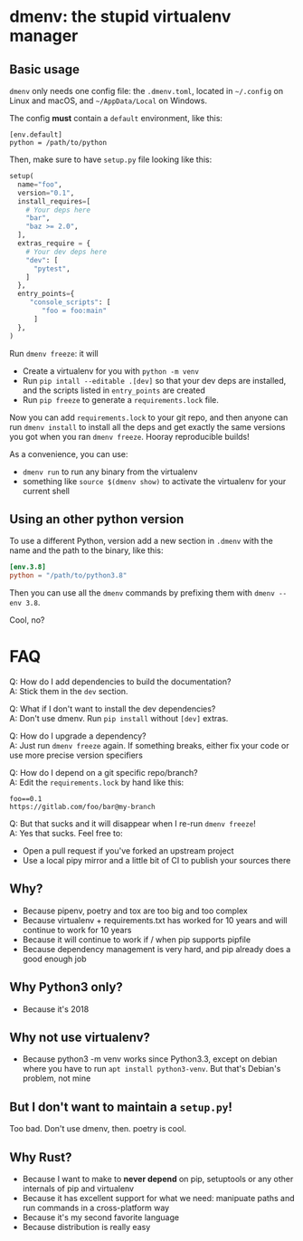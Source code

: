 # dmenv: the stupid virtualenv manager

## Basic usage


`dmenv` only needs one config file: the `.dmenv.toml`, located in `~/.config`
on Linux and macOS, and `~/AppData/Local` on Windows.

The config **must** contain a `default` environment, like this:

```
[env.default]
python = /path/to/python
```

Then, make sure to have `setup.py` file looking like this:

```python
setup(
  name="foo",
  version="0.1",
  install_requires=[
    # Your deps here
    "bar",
    "baz >= 2.0",
  ],
  extras_require = {
    # Your dev deps here
    "dev": [
      "pytest",
    ]
  },
  entry_points={
     "console_scripts": [
        "foo = foo:main"
      ]
  },
)
```

Run `dmenv freeze`: it will

* Create a virtualenv for you with `python -m venv`
* Run `pip intall --editable .[dev]` so that your dev deps are installed, and the scripts listed in `entry_points` are
  created
* Run `pip freeze` to generate a `requirements.lock` file.

Now you can add `requirements.lock` to your git repo, and then anyone can run `dmenv install` to install all the deps and get exactly the same versions you got when you ran `dmenv freeze`. Hooray reproducible builds!

As a convenience, you can use:

* `dmenv run` to run any binary from the virtualenv
* something like `source $(dmenv show)` to activate the virtualenv for your current shell

## Using an other python version

To use a different Python, version add a new section in `.dmenv` with the name and the path to the binary, like this:

```toml
[env.3.8]
python = "/path/to/python3.8"
```
Then you can use all the `dmenv` commands by prefixing them with `dmenv --env 3.8`.

Cool, no?



# FAQ

Q: How do I add dependencies to build the documentation?<br/>
A: Stick them in the `dev` section.

Q: What if I don't want to install the dev dependencies?<br/>
A: Don't use dmenv. Run `pip install` without `[dev]` extras.

Q: How do I upgrade a dependency?<br/>
A: Just run `dmenv freeze` again. If something breaks, either fix your code or use more precise version specifiers

Q: How do I depend on a git specific repo/branch?<br/>
A: Edit the `requirements.lock` by hand like this:

```
foo==0.1
https://gitlab.com/foo/bar@my-branch
```

Q: But that sucks and it will disappear when I re-run `dmenv freeze`! <br />
A: Yes that sucks. Feel free to:
  * Open a pull request if you've forked an upstream project
  * Use a local pipy mirror and a little bit of CI to publish your sources there



## Why?

* Because pipenv, poetry and tox are too big and too complex
* Because virtualenv + requirements.txt has worked for 10 years and will continue to work for 10 years
* Because it will continue to work if / when pip supports pipfile
* Because dependency management is very hard, and pip already does a good enough job

## Why Python3 only?

* Because it's 2018

## Why not use virtualenv?

* Because python3 -m venv works since Python3.3, except on debian where you have to run `apt install python3-venv`. But that's Debian's problem, not mine

## But I don't want to maintain a `setup.py`!

Too bad. Don't use dmenv, then. poetry is cool.

## Why Rust?

* Because I want to make to **never depend** on pip, setuptools or any other internals of pip and virtualenv
* Because it has excellent support for what we need: manipuate paths and run commands in a cross-platform way
* Because it's my second favorite language
* Because distribution is really easy
